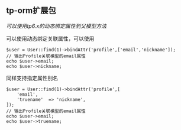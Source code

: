 ## tp-orm扩展包

*可以使用tp6.x的动态绑定属性到父模型方法*

可以使用动态绑定关联属性，可以使用

```
$user = User::find(1)->bindAttr('profile',['email','nickname']);
// 输出Profile关联模型的email属性
echo $user->email;
echo $user->nickname;
```

同样支持指定属性别名

```
$user = User::find(1)->bindAttr('profile',[
	'email',
    'truename'	=> 'nickname',
]);
// 输出Profile关联模型的email属性
echo $user->email;
echo $user->truename;
```